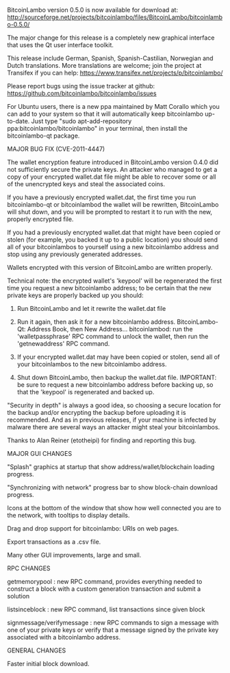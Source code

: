 BitcoinLambo version 0.5.0 is now available for download at:
http://sourceforge.net/projects/bitcoinlambo/files/BitcoinLambo/bitcoinlambo-0.5.0/

The major change for this release is a completely new graphical interface that uses the Qt user interface toolkit.

This release include German, Spanish, Spanish-Castilian, Norwegian and Dutch translations. More translations are welcome; join the project at Transifex if you can help:
https://www.transifex.net/projects/p/bitcoinlambo/

Please report bugs using the issue tracker at github:
https://github.com/bitcoinlambo/bitcoinlambo/issues

For Ubuntu users, there is a new ppa maintained by Matt Corallo which you can add to your system so that it will automatically keep bitcoinlambo up-to-date.  Just type "sudo apt-add-repository ppa:bitcoinlambo/bitcoinlambo" in your terminal, then install the bitcoinlambo-qt package.

MAJOR BUG FIX  (CVE-2011-4447)

The wallet encryption feature introduced in BitcoinLambo version 0.4.0 did not sufficiently secure the private keys. An attacker who
managed to get a copy of your encrypted wallet.dat file might be able to recover some or all of the unencrypted keys and steal the
associated coins.

If you have a previously encrypted wallet.dat, the first time you run bitcoinlambo-qt or bitcoinlambod the wallet will be rewritten, BitcoinLambo will
shut down, and you will be prompted to restart it to run with the new, properly encrypted file.

If you had a previously encrypted wallet.dat that might have been copied or stolen (for example, you backed it up to a public
location) you should send all of your bitcoinlambos to yourself using a new bitcoinlambo address and stop using any previously generated addresses.

Wallets encrypted with this version of BitcoinLambo are written properly.

Technical note: the encrypted wallet's 'keypool' will be regenerated the first time you request a new bitcoinlambo address; to be certain that the
new private keys are properly backed up you should:

1. Run BitcoinLambo and let it rewrite the wallet.dat file

2. Run it again, then ask it for a new bitcoinlambo address.
BitcoinLambo-Qt: Address Book, then New Address...
bitcoinlambod: run the 'walletpassphrase' RPC command to unlock the wallet,  then run the 'getnewaddress' RPC command.

3. If your encrypted wallet.dat may have been copied or stolen, send  all of your bitcoinlambos to the new bitcoinlambo address.

4. Shut down BitcoinLambo, then backup the wallet.dat file.
IMPORTANT: be sure to request a new bitcoinlambo address before backing up, so that the 'keypool' is regenerated and backed up.

"Security in depth" is always a good idea, so choosing a secure location for the backup and/or encrypting the backup before uploading it is recommended. And as in previous releases, if your machine is infected by malware there are several ways an attacker might steal your bitcoinlambos.

Thanks to Alan Reiner (etotheipi) for finding and reporting this bug.

MAJOR GUI CHANGES

"Splash" graphics at startup that show address/wallet/blockchain loading progress.

"Synchronizing with network" progress bar to show block-chain download progress.

Icons at the bottom of the window that show how well connected you are to the network, with tooltips to display details.

Drag and drop support for bitcoinlambo: URIs on web pages.

Export transactions as a .csv file.

Many other GUI improvements, large and small.

RPC CHANGES

getmemorypool : new RPC command, provides everything needed to construct a block with a custom generation transaction and submit a solution

listsinceblock : new RPC command, list transactions since given block

signmessage/verifymessage : new RPC commands to sign a message with one of your private keys or verify that a message signed by the private key associated with a bitcoinlambo address.

GENERAL CHANGES

Faster initial block download.
